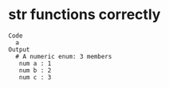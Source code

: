 # str functions correctly

    Code
      a
    Output
      # A numeric enum: 3 members
       num a : 1
       num b : 2
       num c : 3

